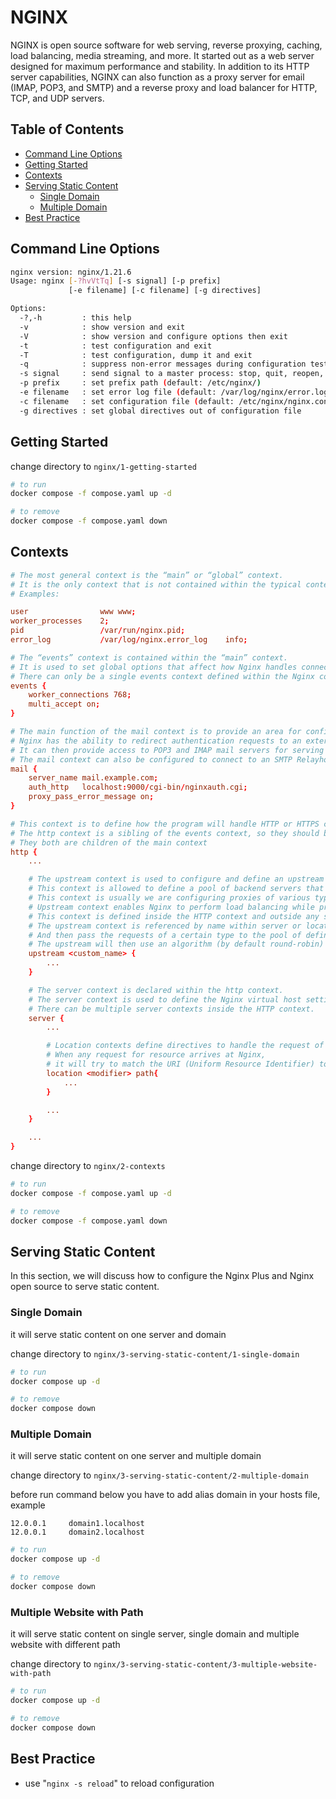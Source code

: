 # NGINX
NGINX is open source software for web serving, reverse proxying, caching, load balancing, media streaming, and more. It started out as a web server designed for maximum performance and stability. In addition to its HTTP server capabilities, NGINX can also function as a proxy server for email (IMAP, POP3, and SMTP) and a reverse proxy and load balancer for HTTP, TCP, and UDP servers.

## Table of Contents
- [Command Line Options](#command-line-options)
- [Getting Started](#getting-started)
- [Contexts](#contexts)
- [Serving Static Content](#serving-static-content)
    - [Single Domain](#single-domain)
    - [Multiple Domain](#multiple-domain)
- [Best Practice](#best-practice)

## Command Line Options
```sh
nginx version: nginx/1.21.6
Usage: nginx [-?hvVtTq] [-s signal] [-p prefix]
             [-e filename] [-c filename] [-g directives]

Options:
  -?,-h         : this help
  -v            : show version and exit
  -V            : show version and configure options then exit
  -t            : test configuration and exit
  -T            : test configuration, dump it and exit
  -q            : suppress non-error messages during configuration testing
  -s signal     : send signal to a master process: stop, quit, reopen, reload
  -p prefix     : set prefix path (default: /etc/nginx/)
  -e filename   : set error log file (default: /var/log/nginx/error.log)
  -c filename   : set configuration file (default: /etc/nginx/nginx.conf)
  -g directives : set global directives out of configuration file

```

## Getting Started
change directory to `nginx/1-getting-started`

```sh
# to run
docker compose -f compose.yaml up -d

# to remove
docker compose -f compose.yaml down
```

## Contexts
```conf
# The most general context is the “main” or “global” context. 
# It is the only context that is not contained within the typical context blocks.
# Examples:

user                www www;
worker_processes    2;
pid                 /var/run/nginx.pid;
error_log           /var/log/nginx.error_log    info;

# The “events” context is contained within the “main” context. 
# It is used to set global options that affect how Nginx handles connections at a general level. 
# There can only be a single events context defined within the Nginx configuration.
events {
    worker_connections 768;   
    multi_accept on; 
}

# The main function of the mail context is to provide an area for configuring a mail proxying solution on the server. 
# Nginx has the ability to redirect authentication requests to an external authentication server. 
# It can then provide access to POP3 and IMAP mail servers for serving the actual mail data. 
# The mail context can also be configured to connect to an SMTP Relayhost if desired.
mail {
    server_name mail.example.com;  
    auth_http   localhost:9000/cgi-bin/nginxauth.cgi;  
    proxy_pass_error_message on;  
}

# This context is to define how the program will handle HTTP or HTTPS connections.
# The http context is a sibling of the events context, so they should be listed side-by-side, rather than nested. 
# They both are children of the main context
http {
    ...

    # The upstream context is used to configure and define an upstream server. 
    # This context is allowed to define a pool of backend servers that Nginx can proxy the used when request. 
    # This context is usually we are configuring proxies of various types.
    # Upstream context enables Nginx to perform load balancing while proxying the request. 
    # This context is defined inside the HTTP context and outside any server context.
    # The upstream context is referenced by name within server or location blocks. 
    # And then pass the requests of a certain type to the pool of defined servers. 
    # The upstream will then use an algorithm (by default round-robin) to determine which specific server need to be used to handle the request.
    upstream <custom_name> {  
        ...  
    }  

    # The server context is declared within the http context. 
    # The server context is used to define the Nginx virtual host settings. 
    # There can be multiple server contexts inside the HTTP context.
    server {
        ...

        # Location contexts define directives to handle the request of the client. 
        # When any request for resource arrives at Nginx, 
        # it will try to match the URI (Uniform Resource Identifier) to one of the locations and handle it accordingly.
        location <modifier> path{
            ...
        }

        ...
    }

    ...
}
```

change directory to `nginx/2-contexts`

```sh
# to run
docker compose -f compose.yaml up -d

# to remove
docker compose -f compose.yaml down
```

## Serving Static Content
In this section, we will discuss how to configure the Nginx Plus and Nginx open source to serve static content.

### Single Domain
it will serve static content on one server and domain

change directory to `nginx/3-serving-static-content/1-single-domain`

```sh
# to run
docker compose up -d

# to remove
docker compose down
```

### Multiple Domain
it will serve static content on one server and multiple domain

change directory to `nginx/3-serving-static-content/2-multiple-domain`

before run command below you have to add alias domain in your hosts file, example 
```hosts
12.0.0.1     domain1.localhost
12.0.0.1     domain2.localhost
```

```sh
# to run
docker compose up -d

# to remove
docker compose down
```

### Multiple Website with Path
it will serve static content on single server, single domain and multiple website with different path

change directory to `nginx/3-serving-static-content/3-multiple-website-with-path`

```sh
# to run
docker compose up -d

# to remove
docker compose down
```

## Best Practice
- use "`nginx -s reload`" to reload configuration